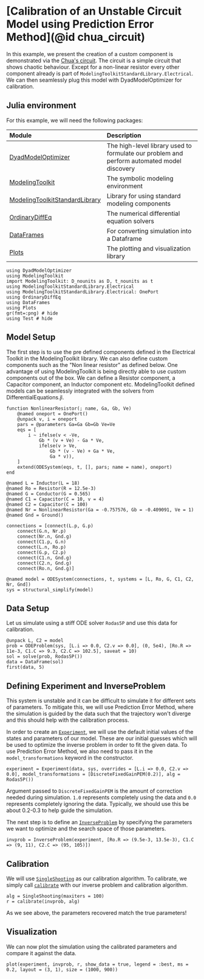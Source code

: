 # [Calibration of an Unstable Circuit Model using Prediction Error Method](@id chua_circuit)

In this example, we present the creation of a custom component is demonstrated via the [Chua's circuit](https://en.wikipedia.org/wiki/Chua%27s_circuit). The circuit is a simple circuit that shows chaotic behaviour. Except for a non-linear resistor every other component already is part of `ModelingToolkitStandardLibrary.Electrical`. We can then seamlessly plug this model with DyadModelOptimizer for calibration.

## Julia environment

For this example, we will need the following packages:

| Module                                                                                         | Description                                                                                |
|:---------------------------------------------------------------------------------------------- |:------------------------------------------------------------------------------------------ |
| [DyadModelOptimizer](https://help.juliahub.com/jsmo/stable/)                               | The high-level library used to formulate our problem and perform automated model discovery |
| [ModelingToolkit](https://docs.sciml.ai/ModelingToolkit/stable/)                               | The symbolic modeling environment                                                          |
| [ModelingToolkitStandardLibrary](https://docs.sciml.ai/ModelingToolkitStandardLibrary/stable/) | Library for using standard modeling components                                             |
| [OrdinaryDiffEq](https://docs.sciml.ai/DiffEqDocs/stable/)                                     | The numerical differential equation solvers                                                |
| [DataFrames](https://dataframes.juliadata.org/stable/)                                         | For converting simulation into a Dataframe                                                  |
| [Plots](https://docs.juliaplots.org/stable/)                                                   | The plotting and visualization library                                                     |

```@example chuacircuit
using DyadModelOptimizer
using ModelingToolkit
import ModelingToolkit: D_nounits as D, t_nounits as t
using ModelingToolkitStandardLibrary.Electrical
using ModelingToolkitStandardLibrary.Electrical: OnePort
using OrdinaryDiffEq
using DataFrames
using Plots
gr(fmt=:png) # hide
using Test # hide
```

## Model Setup

The first step is to use the pre defined components defined in the Electrical Toolkit in the ModelingToolkit library. We can also define custom components such as the "Non linear resistor" as defined below. One advantage of using ModelingToolkit is being directly able to use custom components out of the box. We can define a Resistor component, a Capacitor component, an Inductor component etc. ModelingToolkit defined models can be seamlessly integrated with the solvers from DifferentialEquations.jl.

```@example chuacircuit
function NonlinearResistor(; name, Ga, Gb, Ve)
    @named oneport = OnePort()
    @unpack v, i = oneport
    pars = @parameters Ga=Ga Gb=Gb Ve=Ve
    eqs = [
        i ~ ifelse(v < -Ve,
            Gb * (v + Ve) - Ga * Ve,
            ifelse(v > Ve,
                Gb * (v - Ve) + Ga * Ve,
                Ga * v)),
    ]
    extend(ODESystem(eqs, t, [], pars; name = name), oneport)
end

@named L = Inductor(L = 18)
@named Ro = Resistor(R = 12.5e-3)
@named G = Conductor(G = 0.565)
@named C1 = Capacitor(C = 10, v = 4)
@named C2 = Capacitor(C = 100)
@named Nr = NonlinearResistor(Ga = -0.757576, Gb = -0.409091, Ve = 1)
@named Gnd = Ground()

connections = [connect(L.p, G.p)
    connect(G.n, Nr.p)
    connect(Nr.n, Gnd.g)
    connect(C1.p, G.n)
    connect(L.n, Ro.p)
    connect(G.p, C2.p)
    connect(C1.n, Gnd.g)
    connect(C2.n, Gnd.g)
    connect(Ro.n, Gnd.g)]

@named model = ODESystem(connections, t, systems = [L, Ro, G, C1, C2, Nr, Gnd])
sys = structural_simplify(model)
```

## Data Setup

Let us simulate using a stiff ODE solver `Rodas5P` and use this data for calibration.

```@example chuacircuit
@unpack L, C2 = model
prob = ODEProblem(sys, [L.i => 0.0, C2.v => 0.0], (0, 5e4), [Ro.R => 11e-3, C1.C => 9.3, C2.C => 102.5], saveat = 10)
sol = solve(prob, Rodas5P())
data = DataFrame(sol)
first(data, 5)
```

## Defining Experiment and InverseProblem

This system is unstable and it can be difficult to simulate it for different sets of parameters. To mitigate this, we will use Prediction Error Method, where the simulation is guided by the data such that the trajectory won't diverge and this should help with the calibration process.

In order to create an [`Experiment`](@ref), we will use the default initial values of the states and parameters of our model. These are our initial guesses which will be used to optimize the inverse problem in order to fit the given data. To use Prediction Error Method, we also need to pass it in the `model_transformations` keyword in the constructor.

```@example chuacircuit
experiment = Experiment(data, sys, overrides = [L.i => 0.0, C2.v => 0.0], model_transformations = [DiscreteFixedGainPEM(0.2)], alg = Rodas5P())
```

Argument passed to `DiscreteFixedGainPEM` is the amount of correction needed during simulation. `1.0` represents completely using the data and `0.0` represents completely ignoring the data. Typically, we should use this be about 0.2-0.3 to help guide the simulation.

The next step is to define an [`InverseProblem`](@ref) by specifying the parameters we want to optimize and the search space of those parameters.

```@example chuacircuit
invprob = InverseProblem(experiment, [Ro.R => (9.5e-3, 13.5e-3), C1.C => (9, 11), C2.C => (95, 105)])
```

## Calibration

We will use [`SingleShooting`](@ref) as our calibration algorithm. To calibrate, we simply call [`calibrate`](@ref) with our inverse problem and calibration algorithm.

```@example chuacircuit
alg = SingleShooting(maxiters = 100)
r = calibrate(invprob, alg)
```

As we see above, the parameters recovered match the true parameters!

## Visualization

We can now plot the simulation using the calibrated parameters and compare it against the data.

```@example chuacircuit
plot(experiment, invprob, r, show_data = true, legend = :best, ms = 0.2, layout = (3, 1), size = (1000, 900))
```
